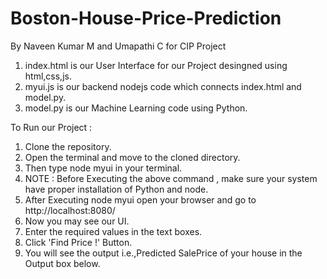 # Boston-House-Price-Prediction
By Naveen Kumar M and Umapathi C for CIP Project

  1) index.html is our User Interface for our Project desingned using html,css,js.
  2) myui.js is our backend nodejs code which connects index.html and model.py.
  3) model.py is our Machine Learning code using Python.

To Run our Project :
  1) Clone the repository.
  2) Open the terminal and move to the cloned directory.
  3) Then type node myui in your terminal.
  4) NOTE : Before Executing the above command , make sure your system have proper installation of Python and node.
  5) After Executing node myui open your browser and go to http://localhost:8080/ 
  6) Now you may see our UI.
  7) Enter the required values in the text boxes.
  8) Click 'Find Price !' Button.
  9) You will see the output i.e.,Predicted SalePrice of your house in the Output box below. 
